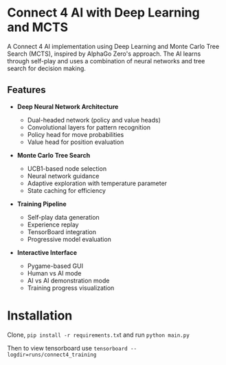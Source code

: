 # Connect 4 AI with Deep Learning and MCTS

A Connect 4 AI implementation using Deep Learning and Monte Carlo Tree Search (MCTS), inspired by AlphaGo Zero's approach. The AI learns through self-play and uses a combination of neural networks and tree search for decision making.

## Features

- **Deep Neural Network Architecture**
  - Dual-headed network (policy and value heads)
  - Convolutional layers for pattern recognition
  - Policy head for move probabilities
  - Value head for position evaluation

- **Monte Carlo Tree Search**
  - UCB1-based node selection
  - Neural network guidance
  - Adaptive exploration with temperature parameter
  - State caching for efficiency

- **Training Pipeline**
  - Self-play data generation
  - Experience replay
  - TensorBoard integration
  - Progressive model evaluation

- **Interactive Interface**
  - Pygame-based GUI
  - Human vs AI mode
  - AI vs AI demonstration mode
  - Training progress visualization

# Installation

Clone, `pip install -r requirements.tx`t and run `python main.py`

Then to view tensorboard use `tensorboard --logdir=runs/connect4_training`